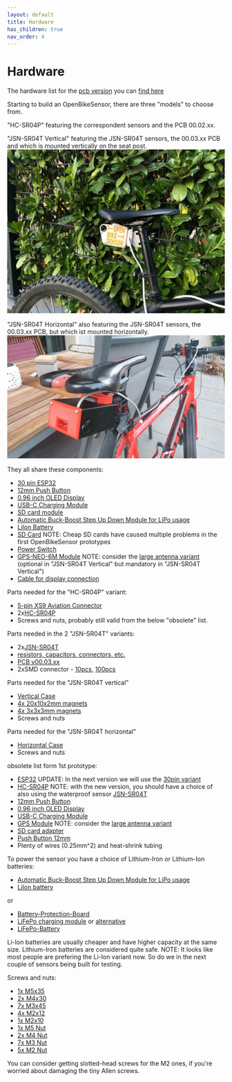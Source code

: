 ```yaml
---
layout: default
title: Hardware
has_children: true
nav_order: 4
---
```


# Hardware 

The hardware list for the [pcb version](/hardware/pcb_board/pcb_board.html) you can [find here](https://htmlpreview.github.io/?https://github.com/Friends-of-OpenBikeSensor/OpenBikeSensor_PCB_Board/blob/Mit_Verpolschutz/BOM_for%20overview_and_ordering_Rev_00.02.07.html)

Starting to build an OpenBikeSensor, there are three "models" to choose from.

"HC-SR04P" featuring the correspondent sensors and the PCB 00.02.xx.

"JSN-SR04T Vertical" featuring the JSN-SR04T sensors, the 00.03.xx PCB and which is mounted vertically on the seat post.
<img src="/data/OBSVerticalMount.jpg" alt="hi" class="inline"/>

"JSN-SR04T Horizontal" also featuring the JSN-SR04T sensors, the 00.03.xx PCB, but which ist mounted horizontally.
<img src="/data/OBSHorizontalMount.jpg" alt="hi" class="inline"/>

They all share these components:

* [30 pin ESP32](https://de.aliexpress.com/item/32928267626.html)
* [12mm Push Button](https://www.aliexpress.com/item/4000295670163.html)
* [0.96 inch OLED Display](https://www.aliexpress.com/item/32896971385.html)
* [USB-C Charging Module](https://www.ebay.de/itm/173893903484)
* [SD card module](https://de.aliexpress.com/item/32865801075.html)
* [Automatic Buck-Boost Step Up Down Module for LiPo usage](https://www.ebay.de/itm/264075497616)
* [LiIon Battery](https://www.akkuteile.de/lithium-ionen-akkus/18650/samsung/samsung-inr18650-29e-2900mah-3-7v-lithium-akku-loetfahne-u_1006211_1652)
* [SD Card](https://www.google.com/search?q=sandisk+ultra+16gb&tbm=shop) NOTE: Cheap SD cards have caused multiple problems in the first OpenBikeSensor prototypes
* [Power Switch](https://www.reichelt.de/miniatur-kippschalter-1x-ein-ein-rnd-210-00435-p240567.html)
* [GPS-NEO-6M Module](https://www.ebay.de/itm/GPS-NEO-6M-7M-8M-GY-GPS6MV2-Module-Aircraft-Flight-Controller-For-Arduino/272373338855) NOTE: consider the [large antenna variant](https://de.aliexpress.com/item/1550843440.html) (optional in "JSN-SR04T Vertical" but mandatory in "JSN-SR04T Vertical")
* [Cable for display connection](https://www.automation24.de/pur-sensorleitung-lapp-unitronic-sensor-lify11y-5x0-25-bk-7038862)

Parts needed for the "HC-SR04P" variant:
* [5-pin XS9 Aviation Connector](https://www.aliexpress.com/item/32512693653.html)
* 2x[HC-SR04P](https://www.google.com/search?q=HC-SR04P&tbm=shop)
* Screws and nuts, probably still valid from the below "obsolete" list.

Parts needed in the 2 "JSN-SR04T" variants:

* 2x[JSN-SR04T](https://de.aliexpress.com/item/32737648330.html)
* [resistors, capacitors, connectors, etc.](https://www.reichelt.de/my/1746485)
* [PCB v00.03.xx](https://github.com/Friends-of-OpenBikeSensor/OpenBikeSensor_PCB_Board/tree/JSN-SR04T)
* 2xSMD connector - [10pcs](https://www.ebay.de/itm/10-pcs-SMD-Buchsenleiste-1x-16-polig-RM-2-54mm-NEU-BP/231930033721), [100pcs](https://www.ebay.de/itm/100-pcs-SMD-Buchsenleiste-1x-16-polig-RM-2-54mm-NEW/233091176275)

Parts needed for the "JSN-SR04T vertical"
* [Vertical Case](https://github.com/Friends-of-OpenBikeSensor/OpenBikeSensor3dPrintableCase/tree/master/VerticalCase)
* [4x 20x10x2mm magnets](https://www.amazon.de/dp/B085CBZTQJ)
* [4x 3x3x3mm magnets](https://www.amazon.de/dp/B079KDYBZ8)
* Screws and nuts

Parts needed for the "JSN-SR04T horizontal"
* [Horizontal Case](https://github.com/Friends-of-OpenBikeSensor/OpenBikeSensor3dPrintableCase/tree/master/PCB_Case_Horizontal)
* Screws and nuts






obsolete list form 1st prototype:
* [ESP32](https://www.az-delivery.de/products/esp32-developmentboard) UPDATE: In the next version we will use the [30pin variant](https://de.aliexpress.com/item/32928267626.html)
* [HC-SR04P](https://www.google.com/search?q=HC-SR04P&tbm=shop) NOTE: with the new version, you should have a choice of also using the waterproof sensor [JSN-SR04T](https://de.aliexpress.com/item/32737648330.html)
* [12mm Push Button](https://www.aliexpress.com/item/4000295670163.html)
* [0.96 inch OLED Display](https://www.aliexpress.com/item/32896971385.html)
* [USB-C Charging Module](https://www.ebay.de/itm/173893903484)
* [GPS Module](https://www.ebay.de/itm/GPS-NEO-6M-7M-8M-GY-GPS6MV2-Module-Aircraft-Flight-Controller-For-Arduino/272373338855) NOTE: consider the [large antenna variant](https://de.aliexpress.com/item/1550843440.html)
* [SD card adapter](https://de.aliexpress.com/item/32865801075.html)
* [Push Button 12mm](https://de.aliexpress.com/item/4000295670163.html)
* Plenty of wires (0.25mm^2) and heat-shrink tubing

To power the sensor you have a choice of Lithium-Iron or Lithium-Ion batteries:

* [Automatic Buck-Boost Step Up Down Module for LiPo usage](https://www.ebay.de/itm/264075497616)
* [LiIon battery](https://www.akkuparts24.de/Samsung-INR18650-25R-36V-2500mAh-Li-Ion-Zelle)

or

* [Battery-Protection-Board](https://www.ebay.de/itm/1S-Cell-18650-LiFePo4-Battery-Charger-12A-3-2V-BMS-Protection-PCB-Board-Circuit/122651145073)
* [LiFePo charging module](https://www.ebay.de/itm/MicroUSB-TP5000-3-6v-1A-Charger-Module-3-2v-LiFePO4-Lithium-Battery-Charging-/122164745507) or [alternative](https://de.aliexpress.com/item/4000310107151.html)
* [LiFePo-Battery](https://www.akkuteile.de/lifepo-akkus/18650/a123-apr18650m-a1-1100mah-3-2v-3-3v-lifepo4-akku/a-1006861/)

Li-Ion batteries are usually cheaper and have higher capacity at the same size. Lithium-Iron batteries are considered quite safe.
NOTE: It looks like most people are prefering the Li-Ion variant now. So do we in the next couple of sensors being built for testing.

Screws and nuts:
* [1x M5x35](https://www.amazon.de/gp/product/B078TNC9H1)
* [2x M4x30](https://www.amazon.de/gp/product/B01IMGZTT0)
* [7x M3x45](https://www.amazon.de/gp/product/B07KTBYPFP)
* [4x M2x12](https://www.amazon.de/gp/product/B078TQYZVX)
* [1x M2x10](https://www.amazon.de/gp/product/B01GQX070W)
* [1x M5 Nut](https://www.amazon.de/gp/product/B07961ZH1B)
* [2x M4 Nut](https://www.amazon.de/gp/product/B07961ZH19)
* [7x M3 Nut](https://www.amazon.de/gp/product/B01H8XN99A)
* [5x M2 Nut](https://www.amazon.de/gp/product/B01H8XN7VK)

You can consider getting slotted-head screws for the M2 ones, if you're worried about damaging the tiny Allen screws.
